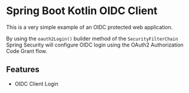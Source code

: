 # Spring Boot Kotlin OIDC Client

This is a very simple example of an OIDC protected web application.

By using the `oauth2Login()` builder method of the `SecurityFilterChain` Spring Security will configure
OIDC login using the OAuth2 Authorization Code Grant flow.

## Features
* OIDC Client Login

